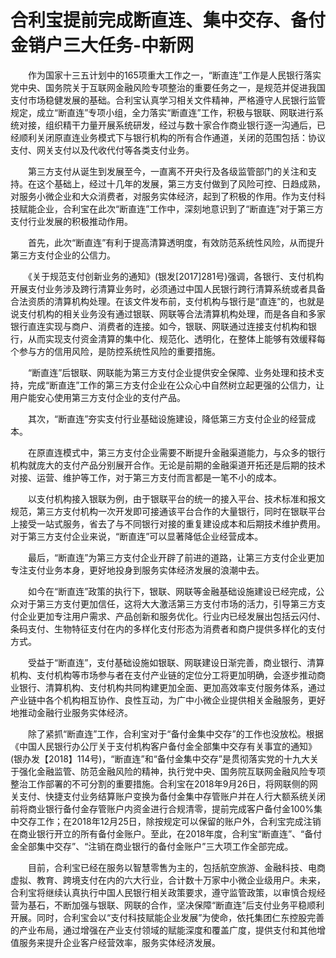 # 合利宝提前完成断直连、集中交存、备付金销户三大任务-中新网

　　作为国家十三五计划中的165项重大工作之一，“断直连”工作是人民银行落实党中央、国务院关于互联网金融风险专项整治的重要任务之一，是规范并促进我国支付市场稳健发展的基础。合利宝认真学习相关文件精神，严格遵守人民银行监管规定，成立“断直连”专项小组，全力落实“断直连”工作，积极与银联、网联进行系统对接，组织精干力量开展系统研发，经过与数十家合作商业银行逐一沟通后，已经顺利关闭原直连业务模式下与银行机构的所有合作通道，关闭的范围包括：协议支付、网关支付以及代收代付等各类支付业务。

　　第三方支付从诞生到发展至今，一直离不开央行及各级监管部门的关注和支持。在这个基础上，经过十几年的发展，第三方支付做到了风险可控、日趋成熟，对服务小微企业和大众消费者，对服务实体经济，起到了积极的作用。作为支付科技赋能企业，合利宝在此次“断直连”工作中，深刻地意识到了“断直连”对于第三方支付行业发展的积极推动作用。

　　首先，此次“断直连”有利于提高清算透明度，有效防范系统性风险，从而提升第三方支付企业的公信力。

　　《关于规范支付创新业务的通知》(银发[2017]281号)强调，各银行、支付机构开展支付业务涉及跨行清算业务时，必须通过中国人民银行跨行清算系统或者具备合法资质的清算机构处理。在该文件发布前，支付机构与银行是“直连”的，也就是说支付机构的相关业务没有通过银联、网联等合法清算机构处理，而是各自和多家银行直连实现与商户、消费者的连接。如今，银联、网联通过连接支付机构和银行，从而实现支付资金清算的集中化、规范化、透明化，在整体上能够有效缓释每个参与方的信用风险，是防控系统性风险的重要措施。

　　“断直连”后银联、网联能为第三方支付企业提供安全保障、业务处理和技术支持，完成“断直连”工作的第三方支付企业在公众心中自然树立起更强的公信力，让用户能安心使用第三方支付企业的支付产品。

　　其次，“断直连”夯实支付行业基础设施建设，降低第三方支付企业的经营成本。

　　在原直连模式中，第三方支付企业需要不断提升金融渠道能力，与众多的银行机构就庞大的支付产品分别展开合作。无论是前期的金融渠道开拓还是后期的技术对接、运营、维护等工作，对于第三方支付而言都是一笔不小的成本。

　　以支付机构接入银联为例，由于银联平台的统一的接入平台、技术标准和报文规范，第三方支付机构一次开发即可接通该平台合作的大量银行，同时在银联平台上接受一站式服务，省去了与不同银行对接的重复建设成本和后期技术维护费用。对于第三方支付企业来说，“断直连”可以显著降低企业经营成本。

　　最后，“断直连”为第三方支付企业开辟了前进的道路，让第三方支付企业更加专注支付业务本身，更好地投身到服务实体经济发展的浪潮中去。

　　如今在“断直连”政策的执行下，银联、网联等金融基础设施建设已经完成，公众对于第三方支付更加信任，这将大大激活第三方支付市场的活力，引导第三方支付企业更加专注用户需求、产品创新和服务优化。行业内已经发展出包括云闪付、条码支付、生物特征支付在内的多样化支付形态为消费者和商户提供多样化的支付方式。

　　受益于“断直连”，支付基础设施如银联、网联建设日渐完善，商业银行、清算机构、支付机构等市场参与者在支付产业链的定位分工将更加明确，会逐步推动商业银行、清算机构、支付机构共同构建更加全面、更加高效率支付服务体系，通过产业链中各个机构相互协作、良性互动，为广中小微企业提供相关金融服务，更好地推动金融行业服务实体经济。

　　除了紧抓“断直连”工作，合利宝对于“备付金集中交存”的工作也没放松。根据《中国人民银行办公厅关于支付机构客户备付金全部集中交存有关事宜的通知》(银办发【2018】114号)，“断直连”和“备付金集中交存”是贯彻落实党的十九大关于强化金融监管、防范金融风险的精神，执行党中央、国务院互联网金融风险专项整治工作部署的不可分割的重要措施。合利宝在2018年9月26日，将网联侧的网关支付、快捷支付业务结算账户变换为备付金集中存管账户并在人行大额系统关闭前将商业银行备付金存管账户内资金进行合规清零，提前完成客户备付金100%集中交存工作；在2018年12月25日，除按规定可以保留的账户外，合利宝完成注销在商业银行开立的所有备付金账户。至此，在2018年度，合利宝“断直连”、“备付金全部集中交存”、“注销在商业银行的备付金账户”三大项工作全部完成。

　　目前，合利宝已经在服务以智慧零售为主的，包括航空旅游、金融科技、电商虚拟、教育、跨境支付在内的六大行业，合计数十万家中小微企业级用户。未来，合利宝将继续认真执行中国人民银行相关政策要求，遵守监管政策，以审慎合规经营为基石，不断加强与银联、网联的合作，坚决保障“断直连”后支付业务平稳顺利开展。同时，合利宝会以“支付科技赋能企业发展”为使命，依托集团仁东控股完善的产业布局，通过增强在产业支付领域的赋能深度和覆盖广度，提供支付和其他增值服务来提升企业客户经营效率，服务实体经济发展。
